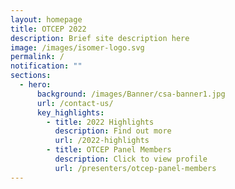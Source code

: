 ```yaml
---
layout: homepage
title: OTCEP 2022
description: Brief site description here
image: /images/isomer-logo.svg
permalink: /
notification: ""
sections:
  - hero:
      background: /images/Banner/csa-banner1.jpg
      url: /contact-us/
      key_highlights:
        - title: 2022 Highlights
          description: Find out more
          url: /2022-highlights
        - title: OTCEP Panel Members
          description: Click to view profile
          url: /presenters/otcep-panel-members
---
```

